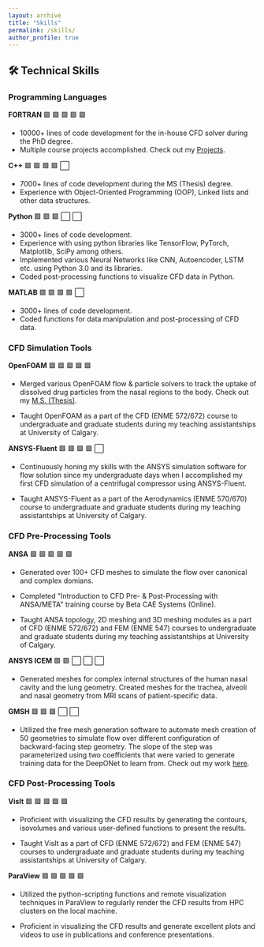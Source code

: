```yaml
---
layout: archive
title: "Skills"
permalink: /skills/
author_profile: true
---
```


## 🛠️ Technical Skills

### **Programming Languages**

**FORTRAN**                 🟩 🟩 🟩 🟩 🟩

* 10000+ lines of code development for the in-house CFD solver during the PhD degree.
* Multiple course projects accomplished. Check out my [Projects](/projects/).

**C++**                     🟩 🟩 🟩 🟩 ⬜

* 7000+ lines of code development during the MS (Thesis) degree.
* Experience with Object-Oriented Programming (OOP), Linked lists and other data structures.

**Python**                  🟩 🟩 🟩 ⬜ ⬜

* 3000+ lines of code development.
* Experience with using python libraries like TensorFlow, PyTorch, Matplotlib, SciPy among others.
* Implemented various Neural Networks like CNN, Autoencoder, LSTM etc. using Python 3.0 and its libraries.
* Coded post-processing functions to visualize CFD data in Python.

**MATLAB**                  🟩 🟩 🟩 🟩 ⬜

* 3000+ lines of code development.
* Coded functions for data manipulation and post-processing of CFD data.


### **CFD Simulation Tools**

**OpenFOAM**                🟩 🟩 🟩 🟩 🟩

* Merged various OpenFOAM flow & particle solvers to track the uptake of dissolved drug particles from the nasal regions to the body. Check out my [M.S. (Thesis)](https://www.lib.ncsu.edu/resolver/1840.20/38473).

* Taught OpenFOAM as a part of the CFD (ENME 572/672) course to undergraduate and graduate students during my teaching assistantships at University of Calgary.

**ANSYS-Fluent**            🟩 🟩 🟩 🟩 ⬜

* Continuously honing my skills with the ANSYS simulation software for flow solution since my undergraduate days when I accomplished my first CFD simulation of a centrifugal compressor using ANSYS-Fluent.

* Taught ANSYS-Fluent as a part of the Aerodynamics (ENME 570/670) course to undergraduate and graduate students during my teaching assistantships at University of Calgary.


### **CFD Pre-Processing Tools**

**ANSA**                    🟩 🟩 🟩 🟩 🟩

* Generated over 100+ CFD meshes to simulate the flow over canonical and complex domians.

* Completed "Introduction to CFD Pre- & Post-Processing with ANSA/META" training course by Beta CAE Systems (Online).

* Taught ANSA topology, 2D meshing and 3D meshing modules as a part of CFD (ENME 572/672) and FEM (ENME 547) courses to undergraduate and graduate students during my teaching assistantships at University of Calgary.

**ANSYS ICEM**              🟩 🟩 ⬜ ⬜ ⬜

* Generated meshes for complex internal structures of the human nasal cavity and the lung geometry. Created meshes for the trachea, alveoli and nasal geometry from MRI scans of patient-specific data. 

**GMSH**                    🟩 🟩 🟩 ⬜ ⬜

* Utilized the free mesh generation software to automate mesh creation of 50 geometries to simulate flow over different configuration of backward-facing step geometry. The slope of the step was parameterized using two coefficients that were varied to generate training data for the DeepONet to learn from. Check out my work [here](https://openreview.net/pdf?id=zRef200Ucc).

### **CFD Post-Processing Tools**

**VisIt**                   🟩 🟩 🟩 🟩 🟩

* Proficient with visualizing the CFD results by generating the contours, isovolumes and various user-defined functions to present the results.

* Taught VisIt as a part of CFD (ENME 572/672) and FEM (ENME 547) courses to undergraduate and graduate students during my teaching assistantships at University of Calgary.

**ParaView**                🟩 🟩 🟩 🟩 🟩

* Utilized the python-scripting functions and remote visualization techniques in ParaView to regularly render the CFD results from HPC clusters on the local machine.

* Proficient in visualizing the CFD results and generate excellent plots and videos to use in publications and conference presentations.
